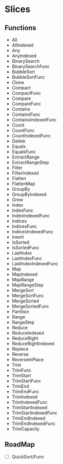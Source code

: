 # Slices

## Functions

- All
- AllIndexed
- Any
- AnyIndexed
- BinarySearch
- BinarySearchFunc
- BubbleSort
- BubbleSortFunc
- Clone
- Compact
- CompactFunc
- Compare
- CompareFunc
- Contains
- ContainsFunc
- ContainsIndexedFunc
- Count
- CountFunc
- CountIndexedFunc
- Delete
- Equals
- EqualsFunc
- ExtractRange
- ExtractRangeStep
- Filter
- FilterIndexed
- Flatten
- FlattenMap
- GroupBy
- GroupByIndexed
- Grow
- Index
- IndexFunc
- IndexIndexedFunc
- Indices
- IndicesFunc
- IndicesIndexedFunc
- Insert
- IsSorted
- IsSortedFunc
- LastIndex
- LastIndexFunc
- LastIndexIndexedFunc
- Map
- MapIndexed
- MapRange
- MapRangeStep
- MergeSort
- MergeSortFunc
- MergeSorted
- MergeSortedFunc
- Partition
- Range
- RangeStep
- Reduce
- ReduceIndexed
- ReduceRight
- ReduceRightIndexed
- Replace
- Reverse
- ReverseInPlace
- Trim
- TrimFunc
- TrimStart
- TrimStartFunc
- TrimEnd
- TrimEndFunc
- TrimIndexed
- TrimIndexedFunc
- TrimStartIndexed
- TrimStartIndexedFunc
- TrimEndIndexed
- TrimEndIndexedFunc
- TrimCapacity

## RoadMap

- [ ] QuickSort/Func
